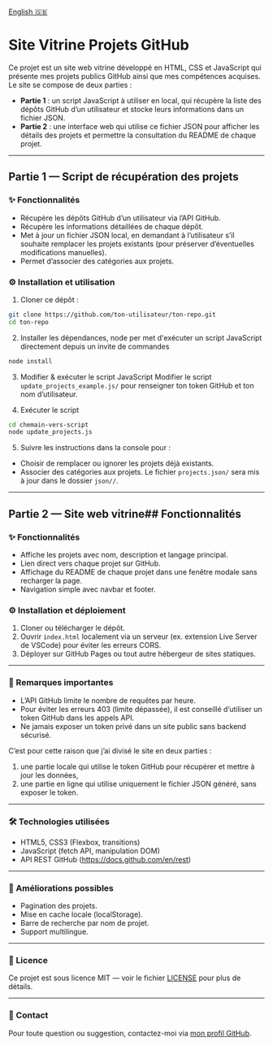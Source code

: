 [English 🇬🇧](README.md)

# Site Vitrine Projets GitHub

Ce projet est un site web vitrine développé en HTML, CSS et JavaScript qui présente mes projets publics GitHub ainsi que mes compétences acquises.  
Le site se compose de deux parties :

- **Partie 1** : un script JavaScript à utiliser en local, qui récupère la liste des dépôts GitHub d’un utilisateur et stocke leurs informations dans un fichier JSON.
- **Partie 2** : une interface web qui utilise ce fichier JSON pour afficher les détails des projets et permettre la consultation du README de chaque projet.

---

## Partie 1 — Script de récupération des projets

### ✨ Fonctionnalités

- Récupère les dépôts GitHub d’un utilisateur via l’API GitHub.
- Récupère les informations détaillées de chaque dépôt.
- Met à jour un fichier JSON local, en demandant à l’utilisateur s’il souhaite remplacer les projets existants (pour préserver d’éventuelles modifications manuelles).
- Permet d’associer des catégories aux projets.

### ⚙️ Installation et utilisation

1. Cloner ce dépôt :

```bash
git clone https://github.com/ton-utilisateur/ton-repo.git
cd ton-repo
```

2. Installer les dépendances, node per met d'exécuter un script JavaScript directement depuis un invite de commandes

```bash
node install
```

3. Modifier & exécuter le script JavaScript
Modifier le script `update_projects_example.js/` pour renseigner ton token GitHub et ton nom d’utilisateur.

4. Exécuter le script
```bash
cd chemain-vers-script
node update_projects.js
```
5. Suivre les instructions dans la console pour :
- Choisir de remplacer ou ignorer les projets déjà existants.
- Associer des catégories aux projets.
Le fichier `projects.json/` sera mis à jour dans le dossier `json//`.

---

## Partie 2 — Site web vitrine## Fonctionnalités

### ✨ Fonctionnalités
- Affiche les projets avec nom, description et langage principal.
- Lien direct vers chaque projet sur GitHub.
- Affichage du README de chaque projet dans une fenêtre modale sans recharger la page.
- Navigation simple avec navbar et footer.

### ⚙️ Installation et déploiement

1. Cloner ou télécharger le dépôt.
2. Ouvrir `index.html` localement via un serveur (ex. extension Live Server de VSCode) pour éviter les erreurs CORS.
3. Déployer sur GitHub Pages ou tout autre hébergeur de sites statiques.

---

### 💬 Remarques importantes

- L’API GitHub limite le nombre de requêtes par heure.
- Pour éviter les erreurs 403 (limite dépassée), il est conseillé d’utiliser un token GitHub dans les appels API.
- Ne jamais exposer un token privé dans un site public sans backend sécurisé.
  
C’est pour cette raison que j’ai divisé le site en deux parties :
1. une partie locale qui utilise le token GitHub pour récupérer et mettre à jour les données,
2. une partie en ligne qui utilise uniquement le fichier JSON généré, sans exposer le token.

---

### 🛠️ Technologies utilisées

- HTML5, CSS3 (Flexbox, transitions)
- JavaScript (fetch API, manipulation DOM)
- API REST GitHub (https://docs.github.com/en/rest)

---

### 🔩 Améliorations possibles

- Pagination des projets.
- Mise en cache locale (localStorage).
- Barre de recherche par nom de projet.
- Support multilingue.

---

### 🪪 Licence

Ce projet est sous licence MIT — voir le fichier [LICENSE](LICENSE) pour plus de détails.

---

### 📧 Contact

Pour toute question ou suggestion, contactez-moi via [mon profil GitHub](https://github.com/qhzmn).

